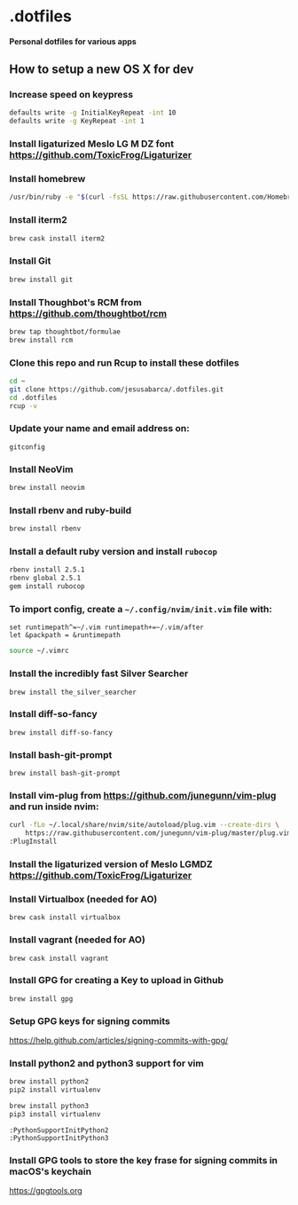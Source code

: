 # .dotfiles
#### Personal dotfiles for various apps

## How to setup a new OS X for dev

### Increase speed on keypress
```bash
defaults write -g InitialKeyRepeat -int 10
defaults write -g KeyRepeat -int 1
```

### Install ligaturized Meslo LG M DZ font https://github.com/ToxicFrog/Ligaturizer

### Install homebrew
```bash
/usr/bin/ruby -e "$(curl -fsSL https://raw.githubusercontent.com/Homebrew/install/master/install)"
```

### Install iterm2
```bash
brew cask install iterm2
```

### Install Git
```bash
brew install git
```

### Install Thoughbot's RCM from https://github.com/thoughtbot/rcm
```bash
brew tap thoughtbot/formulae
brew install rcm
```

### Clone this repo and run Rcup to install these dotfiles
```bash
cd ~
git clone https://github.com/jesusabarca/.dotfiles.git
cd .dotfiles
rcup -v
```

### Update your name and email address on:
`gitconfig`

### Install NeoVim
```bash
brew install neovim
````

### Install rbenv and ruby-build
```bash
brew install rbenv
```

### Install a default ruby version and install `rubocop`
```bash
rbenv install 2.5.1
rbenv global 2.5.1
gem install rubocop
```

### To import config, create a `~/.config/nvim/init.vim` file with:
```
set runtimepath^=~/.vim runtimepath+=~/.vim/after
let &packpath = &runtimepath
```

```bash
source ~/.vimrc
```

### Install the incredibly fast Silver Searcher
`brew install the_silver_searcher`

### Install diff-so-fancy
`brew install diff-so-fancy`

### Install bash-git-prompt
`brew install bash-git-prompt`

### Install vim-plug from https://github.com/junegunn/vim-plug and run inside nvim:
```bash
curl -fLo ~/.local/share/nvim/site/autoload/plug.vim --create-dirs \
    https://raw.githubusercontent.com/junegunn/vim-plug/master/plug.vim
:PlugInstall
```

### Install the ligaturized version of Meslo LGMDZ https://github.com/ToxicFrog/Ligaturizer

### Install Virtualbox (needed for AO)
`brew cask install virtualbox`

### Install vagrant (needed for AO)
`brew cask install vagrant`

### Install GPG for creating a Key to upload in Github
`brew install gpg`

### Setup GPG keys for signing commits
https://help.github.com/articles/signing-commits-with-gpg/

### Install python2 and python3 support for vim
```bash
brew install python2
pip2 install virtualenv

brew install python3
pip3 install virtualenv
```
```vim
:PythonSupportInitPython2
:PythonSupportInitPython3
```

### Install GPG tools to store the key frase for signing commits in macOS's keychain
https://gpgtools.org
